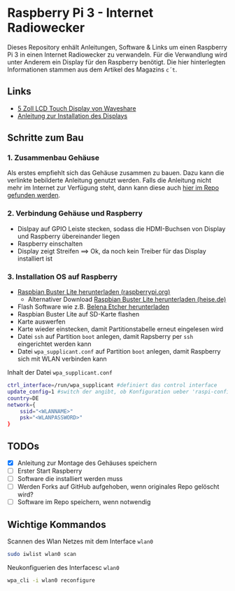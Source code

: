 # Raspberry Pi 3 - Internet Radiowecker

Dieses Repository enhält Anleitungen, Software & Links um einen Raspberry Pi
3 in einen Internet Radiowecker zu verwandeln. Für die Verwandlung wird unter
Anderem ein Display für den Raspberry benötigt. Die hier hinterlegten
Informationen stammen aus dem Artikel des Magazins `c´t`.

## Links

- [5 Zoll LCD Touch Display von Waveshare](https://www.waveshare.com/5inch-hdmi-lcd-with-bicolor-case.htm)
- [Anleitung zur Installation des Displays](https://www.waveshare.com/img/devkit/accessories/5inch-HDMI-LCD-Bicolor-Holder/5inch-HDMI-LCD-Bicolor-Holder-LCD-assemble.jpg)

## Schritte zum Bau

### 1. Zusammenbau Gehäuse

Als erstes empfiehlt sich das Gehäuse zusammen zu bauen. Dazu kann die verlinkte bebilderte Anleitung genutzt werden.
Falls die Anleitung nicht mehr im Internet zur Verfügung steht, dann kann diese auch
[hier im Repo gefunden werden](assets/installation-case/5inch-HDMI-LCD-Bicolor-Holder-LCD-assemble.jpg).

### 2. Verbindung Gehäuse und Raspberry

- Dislpay auf GPIO Leiste stecken, sodass die HDMI-Buchsen von Display und Raspberry übereinander liegen
- Raspberry einschalten
- Display zeigt Streifen ==> Ok, da noch kein Treiber für das Display installiert ist

### 3. Installation OS auf Raspberry

- [Raspbian Buster Lite herunterladen (raspberrypi.org)](https://www.raspberrypi.org/downloads/raspbian/)
  - Alternativer Download [Raspbian Buster Lite herunterladen (heise.de)](https://www.heise.de/download/product/raspbian-91329)
- Flash Software wie z.B. [Belena Etcher herunterladen](https://www.balena.io/etcher/)
- Raspbian Buster Lite auf SD-Karte flashen
- Karte auswerfen
- Karte wieder einstecken, damit Partitionstabelle erneut eingelesen wird
- Datei `ssh` auf Partition `boot` anlegen, damit Rapsberry per `ssh` eingerichtet werden kann
- Datei `wpa_supplicant.conf` auf Partition `boot` anlegen, damit Raspberry sich mit WLAN verbinden kann

Inhalt der Datei `wpa_supplicant.conf`

```bash
ctrl_interface=/run/wpa_supplicant #definiert das control interface
update_config=1 #switch der angibt, ob Konfiguration ueber 'raspi-config' geaendert werden kann
country=DE
network={
    ssid="<WLANNAME>"
    psk="<WLANPASSWORD>"
}
```

## TODOs

- [x] Anleitung zur Montage des Gehäuses speichern
- [ ] Erster Start Raspberry
- [ ] Software die installiert werden muss
- [ ] Werden Forks auf GitHub aufgehoben, wenn originales Repo gelöscht wird?
- [ ] Software im Repo speichern, wenn notwendig

## Wichtige Kommandos

Scannen des Wlan Netzes mit dem Interface `wlan0`

```bash
sudo iwlist wlan0 scan
```

Neukonfiguerien des Interfacesc `wlan0`

```bash
wpa_cli -i wlan0 reconfigure
```
